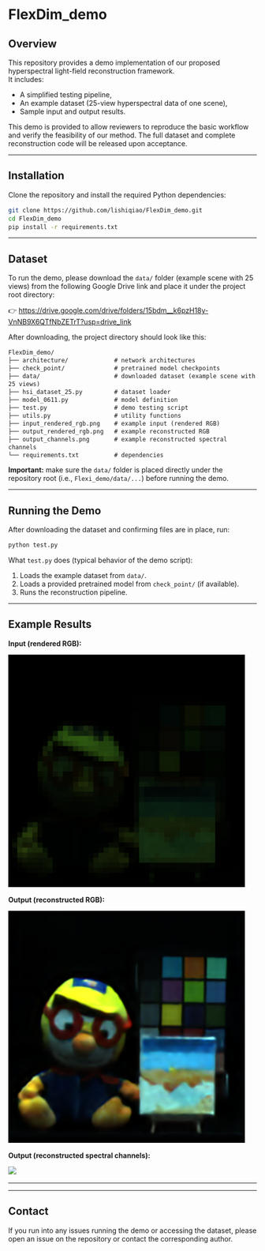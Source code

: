 
# FlexDim_demo

## Overview
This repository provides a demo implementation of our proposed hyperspectral light-field reconstruction framework.  
It includes:
- A simplified testing pipeline,
- An example dataset (25-view hyperspectral data of one scene),
- Sample input and output results.

This demo is provided to allow reviewers to reproduce the basic workflow and verify the feasibility of our method. The full dataset and complete reconstruction code will be released upon acceptance.

---

## Installation

Clone the repository and install the required Python dependencies:

```bash
git clone https://github.com/lishiqiao/FlexDim_demo.git
cd FlexDim_demo
pip install -r requirements.txt
```

---

## Dataset

To run the demo, please download the `data/` folder (example scene with 25 views) from the following Google Drive link and place it under the project root directory:

👉 https://drive.google.com/drive/folders/15bdm__k6pzH18y-VnNB9X6QTfNbZETrT?usp=drive_link

After downloading, the project directory should look like this:

```
FlexDim_demo/
├── architecture/             # network architectures
├── check_point/              # pretrained model checkpoints
├── data/                     # downloaded dataset (example scene with 25 views)
├── hsi_dataset_25.py         # dataset loader
├── model_0611.py             # model definition
├── test.py                   # demo testing script
├── utils.py                  # utility functions
├── input_rendered_rgb.png    # example input (rendered RGB)
├── output_rendered_rgb.png   # example reconstructed RGB
├── output_channels.png       # example reconstructed spectral channels
└── requirements.txt          # dependencies
```

**Important:** make sure the `data/` folder is placed directly under the repository root (i.e., `Flexi_demo/data/...`) before running the demo.

---

## Running the Demo

After downloading the dataset and confirming files are in place, run:

```bash
python test.py
```

What `test.py` does (typical behavior of the demo script):
1. Loads the example dataset from `data/`.
2. Loads a provided pretrained model from `check_point/` (if available).
3. Runs the reconstruction pipeline.

---

## Example Results


**Input (rendered RGB):**

<img src="input_rendered_rgb.png" width="480">

**Output (reconstructed RGB):**

<img src="output_rendered_rgb.png" width="480">

**Output (reconstructed spectral channels):**

<img src="output_channels.png" width="480">

---


---

## Contact
If you run into any issues running the demo or accessing the dataset, please open an issue on the repository or contact the corresponding author.
